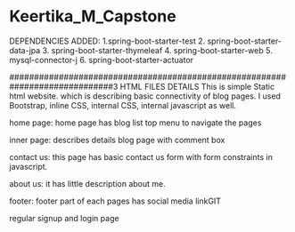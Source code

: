 # Keertika_M_Capstone

DEPENDENCIES ADDED:
1.spring-boot-starter-test
2. spring-boot-starter-data-jpa
3. spring-boot-starter-thymeleaf
4. spring-boot-starter-web
5. mysql-connector-j
6. spring-boot-starter-actuator


#############################################################################3
HTML FILES DETAILS
This is simple Static html website.
which is describing basic connectivity of blog pages.
I used Bootstrap, inline CSS, internal CSS, internal javascript as well.

home page:
home page has blog list
top menu to navigate the pages

inner page:
describes details blog page with comment box

contact us:
this page has basic contact us form with form constraints in javascript.

about us:
it has little description about me.

footer:
footer part of each pages has social media linkGIT 

regular signup and login page